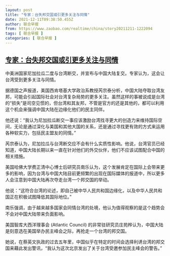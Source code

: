 ```yaml
---
layout: post
title: "专家：台失邦交国或引更多关注与同情"
date: 2021-12-11T09:38:50.455Z
author: 联合早报
from: https://www.zaobao.com/realtime/china/story20211211-1222094
tags: [ 联合早报 ]
categories: [ 联合早报 ]
---
```

<!--1639234980000-->
[专家：台失邦交国或引更多关注与同情](https://www.zaobao.com/realtime/china/story20211211-1222094)
------

<div>
<p>中美洲国家尼加拉瓜二度与台湾断交，并宣布与中国大陆复交。专家认为，这会让台湾受到更多关注与同情。</p><p>据德国之声报道，美国西肯塔基大学政治系教授芮宗泰分析，中国大陆夺取台湾友邦，可能会引起国际社会对台湾复杂局势的更多关注。虽然这样的事被说成是台湾的“损失”是司空见惯的，但台湾和其友邦，不管是官方的还是其他的，都可以利用这个机会来强调中国大陆在边缘化他们的民主同伴。</p><p>他还说：“我认为尼加拉瓜断交一事应该激励台湾找寻更大的创造力来维持国际空间，无论是通过深化与美国和其他大国的关系，还是通过寻找更有效的方式来运用各种软实力，包括民主盟友的同情。”</p><section id="imu"><div id="dfp-ad-imu1">        </div></section><p>芮宗泰认为，尼加拉瓜与台湾断交应不会有什么实质性影响。他说，台湾官员已经知道，中国大陆长期以来一直在针对他们的外交伙伴，他们不应该试图配合中国的相关措施。</p><p>美国哈佛大学费正清中心博士后研究员南乐认为，这个发展肯定在国际上会带来更多的影响，因为台湾与中国大陆目前更频繁的出现在国际媒体的报道中，所以更多人会注意到中国大陆再次夺走台湾一个邦交国的举动。</p><p>他说：“这符合台湾的论述，即自己被中华人民共和国边缘化，以及中华人民共和国正在积极试图降低其国际地位。”</p><div id="innity-in-post"></div><div id="dfp-ad-midarticlespecial">        </div><p>南乐强调，由于越来越多国家会同情台湾的处境，他认为值得观察的是这个趋势会不会对中国大陆带来负面影响。</p><p>美国智库大西洋理事会 (Atlantic Council) 的非常驻研究员庄苑桦认为，中国大陆是刻意选在美国举办民主峰会之际，再抢走一个台湾的邦交国。</p><p>她说，在蔡英文执政的过去五年里，中国似乎在特定的时间会选择利诱台湾的邦交国来藉此发出警讯，“我认为这次北京发出了关于台湾受邀参加民主峰会的警告。”</p>      <div class="cx_paywall_placeholder" id="sph_cdp_40"></div>
</div>
